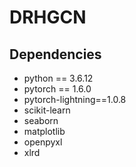 # DRHGCN

## Dependencies
* python == 3.6.12
* pytorch == 1.6.0
* pytorch-lightning==1.0.8
* scikit-learn 
* seaborn
* matplotlib
* openpyxl
* xlrd
